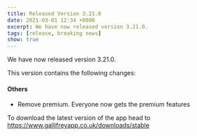 ```yaml
---
title: Released Version 3.21.0
date: 2021-03-01 12:34 +0000
excerpt: We have now released version 3.21.0.
tags: [release, breaking news]
show: true
---
```


We have now released version 3.21.0.

This version contains the following changes:

#### Others

* Remove premium.  Everyone now gets the premium features


To download the latest version of the app head to <https://www.gallifreyapp.co.uk/downloads/stable>
